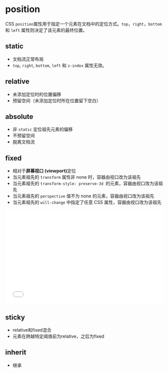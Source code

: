 # position

CSS `position`属性用于指定一个元素在文档中的定位方式。`top`，`right`，`bottom` 和 `left` 属性则决定了该元素的最终位置。


## static

- 文档流正常布局
- `top`, `right`, `bottom`, `left` 和 `z-index` 属性无效。

## relative

- 未添加定位时的位置偏移
- 预留空间（未添加定位时所在位置留下空白）

## absolute

- 非 `static` 定位祖先元素的偏移
- 不预留空间
- 脱离文档流

## fixed

- 相对于<b>屏幕视口 (viewport)</b>定位
- 当元素祖先的 `transform`  属性非 none 时，容器由视口改为该祖先
- 当元素祖先的 `transform-style: preserve-3d `的元素，容器由视口改为该祖先
- 当元素祖先的 `perspective` 值不为 none 的元素，容器由视口改为该祖先
- 当元素祖先的 `will-change` 中指定了任意 CSS 属性，容器由视口改为该祖先

<iframe width="100%" height="300" src="//jsfiddle.net/takkiTang/kargft7u/11/embedded/result,html,css/" allowfullscreen="allowfullscreen" allowpaymentrequest frameborder="0"></iframe>

## sticky

- relative和fixed混合
- 元素在跨越特定阈值前为relative，之后为fixed

## inherit

-  继承
